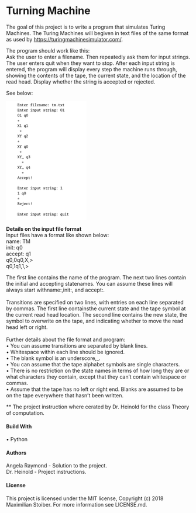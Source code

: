 # Turning Machine

The goal of this project is to write a program that simulates Turing Machines. The Turing Machines will begiven in text files of the same format as used by https://turingmachinesimulator.com/. </br>

The program should work like this: </br>
Ask the user to enter a filename. Then repeatedly ask them for input strings. The user enters quit when they want to stop. After each input string is entered, the program will display every step the machine runs through, showing the contents of the tape, the current state, and the location of the read head. Display whether the string is accepted or rejected. </br>

See below: </br>

![](img/image.png)


**Details on the input file format** </br>
Input files have a format like shown below: </br>
name: TM </br>
init: q0 </br>
accept: q1 </br>
q0,0q0,X,> </br>
q0,1q1,1,> </br>

The first line contains the name of the program. The next two lines contain the initial and accepting statenames. You can assume these lines will always start withname:,init:, and accept:.</br>
</br>
Transitions are specified on two lines, with entries on each line separated by commas. The first line containsthe current state and the tape symbol at the current read head location. The second line contains the new state, the symbol to overwrite on the tape, and <or> indicating whether to move the read head left or right. </br>
</br>
Further details about the file format and program:</br>
• You can assume transitions are separated by blank lines.</br>
• Whitespace within each line should be ignored.</br>
• The blank symbol is an underscore,_.</br>
• You can assume that the tape alphabet symbols are single characters.</br>
• There is no restriction on the state names in terms of how long they are or what characters they contain, except that they can’t contain whitespace or commas.</br>
• Assume that the tape has no left or right end. Blanks are assumed to be on the tape everywhere that hasn’t been written.

** The project instruction where cerated by Dr. Heinold for the class Theory of computation.


#### Build With
• Python 

#### Authors
Angela Raymond - Solution to the project. </br>
Dr. Heinold - Project instructions.

#### License
This project is licensed under the MIT license, Copyright (c) 2018 Maximilian Stoiber. For more information see LICENSE.md.
